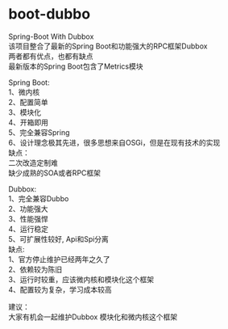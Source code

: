 # boot-dubbo
Spring-Boot With Dubbox<br>
该项目整合了最新的Spring Boot和功能强大的RPC框架Dubbox<br>
两者都有优点，也都有缺点<br>
最新版本的Spring Boot包含了Metrics模块<br>

Spring Boot:<br>
1、微内核<br>
2、配置简单<br>
3、模块化<br>
4、开箱即用<br>
5、完全兼容Spring<br>
6、设计理念极其先进，很多思想来自OSGi，但是在现有技术的实现<br>
缺点：<br>
二次改造定制难<br>
缺少成熟的SOA或者RPC框架<br>


Dubbox:<br>
1、完全兼容Dubbo<br>
2、功能强大<br>
3、性能强悍<br>
4、运行稳定<br>
5、可扩展性较好, Api和Spi分离<br>
缺点:<br>
1、官方停止维护已经两年之久了<br>
2、依赖较为陈旧<br>
3、运行时较重，应该微内核和模块化这个框架<br>
4、配置较为复杂，学习成本较高<br>

建议：<br>
大家有机会一起维护Dubbox 模块化和微内核这个框架



